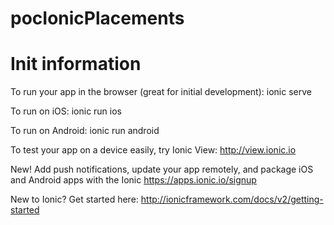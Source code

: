 # pocIonicPlacements

# Init information
To run your app in the browser (great for initial development):
  ionic serve

To run on iOS:
  ionic run ios

To run on Android:
  ionic run android

To test your app on a device easily, try Ionic View:
  http://view.ionic.io

New! Add push notifications, update your app remotely, and package iOS and Android apps with the Ionic
https://apps.ionic.io/signup

New to Ionic? Get started here: http://ionicframework.com/docs/v2/getting-started
